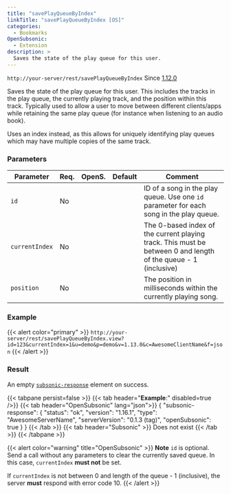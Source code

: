 ```yaml
---
title: "savePlayQueueByIndex"
linkTitle: "savePlayQueueByIndex [OS]"
categories:
  - Bookmarks
OpenSubsonic:
  - Extension
description: >
  Saves the state of the play queue for this user.
---
```


`http://your-server/rest/savePlayQueueByIndex` Since [1.12.0](../../subsonic-versions)

Saves the state of the play queue for this user. This includes the tracks in the play queue, the currently playing track, and the position within this track. Typically used to allow a user to move between different clients/apps while retaining the same play queue (for instance when listening to an audio book).

Uses an index instead, as this allows for uniquely identifying play queues which may have multiple copies of the same track.

### Parameters

| Parameter      | Req. | OpenS. | Default | Comment                                                                                                            |
| -------------- | ---- | ------ | ------- | -------------------------------------------------------------------------------------------------------------------|
| `id`           | No   |        |         | ID of a song in the play queue. Use one `id` parameter for each song in the play queue.                            |
| `currentIndex` | No   |        |         | The 0-based index of the current playing track. This must be between 0 and length of the queue - 1 (inclusive)     |
| `position`     | No   |        |         | The position in milliseconds within the currently playing song.                                                    |

### Example

{{< alert color="primary" >}} `http://your-server/rest/savePlayQueueByIndex.view?id=123&currentIndex=1&u=demo&p=demo&v=1.13.0&c=AwesomeClientName&f=json` {{< /alert >}}

### Result

An empty [`subsonic-response`](../../responses/subsonic-response) element on success.

{{< tabpane persist=false >}}
{{< tab header="**Example**:" disabled=true />}}
{{< tab header="OpenSubsonic" lang="json">}}
{
  "subsonic-response": {
    "status": "ok",
    "version": "1.16.1",
    "type": "AwesomeServerName",
    "serverVersion": "0.1.3 (tag)",
    "openSubsonic": true
  }
}
{{< /tab >}}
{{< tab header="Subsonic" >}}
Does not exist
{{< /tab >}}
{{< /tabpane >}}

{{< alert color="warning" title="OpenSubsonic" >}}
**Note** `id` is optional. Send a call without any parameters to clear the currently saved queue.
In this case, `currentIndex` **must not** be set.

If `currentIndex` is not between 0 and length of the queue - 1 (inclusive), the server **must** respond with error code 10.
{{< /alert >}}
